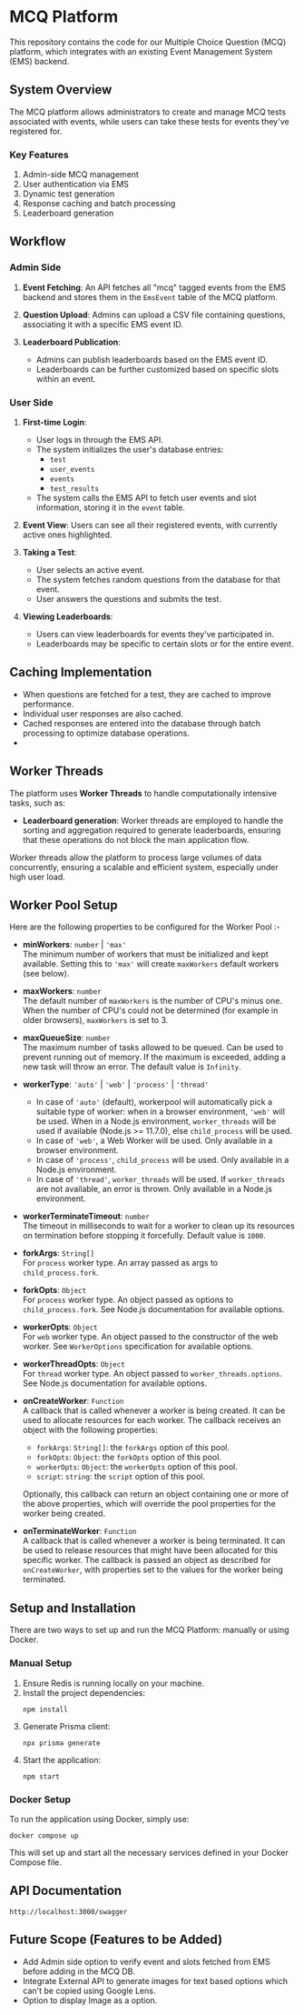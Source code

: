 # MCQ Platform

This repository contains the code for our Multiple Choice Question (MCQ) platform, which integrates with an existing Event Management System (EMS) backend.

## System Overview

The MCQ platform allows administrators to create and manage MCQ tests associated with events, while users can take these tests for events they've registered for.

### Key Features

1. Admin-side MCQ management
2. User authentication via EMS
3. Dynamic test generation
4. Response caching and batch processing
5. Leaderboard generation

## Workflow

### Admin Side

1. **Event Fetching**: An API fetches all "mcq" tagged events from the EMS backend and stores them in the `EmsEvent` table of the MCQ platform.

2. **Question Upload**: Admins can upload a CSV file containing questions, associating it with a specific EMS event ID.

3. **Leaderboard Publication**: 
   - Admins can publish leaderboards based on the EMS event ID.
   - Leaderboards can be further customized based on specific slots within an event.

### User Side

1. **First-time Login**: 
   - User logs in through the EMS API.
   - The system initializes the user's database entries:
     - `test`
     - `user_events`
     - `events`
     - `test_results`
   - The system calls the EMS API to fetch user events and slot information, storing it in the `event` table.

2. **Event View**: Users can see all their registered events, with currently active ones highlighted.

3. **Taking a Test**:
   - User selects an active event.
   - The system fetches random questions from the database for that event.
   - User answers the questions and submits the test.

4. **Viewing Leaderboards**:
   - Users can view leaderboards for events they've participated in.
   - Leaderboards may be specific to certain slots or for the entire event.

## Caching Implementation

- When questions are fetched for a test, they are cached to improve performance.
- Individual user responses are also cached.
- Cached responses are entered into the database through batch processing to optimize database operations.
- 
## Worker Threads

The platform uses **Worker Threads** to handle computationally intensive tasks, such as:

- **Leaderboard generation**: Worker threads are employed to handle the sorting and aggregation required to generate leaderboards, ensuring that these operations do not block the main application flow.

Worker threads allow the platform to process large volumes of data concurrently, ensuring a scalable and efficient system, especially under high user load.

## Worker Pool Setup

Here are the following properties to be configured for the Worker Pool :- 

- **minWorkers**: `number` | `'max'`  
  The minimum number of workers that must be initialized and kept available. Setting this to `'max'` will create `maxWorkers` default workers (see below).

- **maxWorkers**: `number`  
  The default number of `maxWorkers` is the number of CPU's minus one. When the number of CPU's could not be determined (for example in older browsers), `maxWorkers` is set to 3.

- **maxQueueSize**: `number`  
  The maximum number of tasks allowed to be queued. Can be used to prevent running out of memory. If the maximum is exceeded, adding a new task will throw an error. The default value is `Infinity`.

- **workerType**: `'auto'` | `'web'` | `'process'` | `'thread'`  
  - In case of `'auto'` (default), workerpool will automatically pick a suitable type of worker: when in a browser environment, `'web'` will be used. When in a Node.js environment, `worker_threads` will be used if available (Node.js >= 11.7.0), else `child_process` will be used.  
  - In case of `'web'`, a Web Worker will be used. Only available in a browser environment.  
  - In case of `'process'`, `child_process` will be used. Only available in a Node.js environment.  
  - In case of `'thread'`, `worker_threads` will be used. If `worker_threads` are not available, an error is thrown. Only available in a Node.js environment.

- **workerTerminateTimeout**: `number`  
  The timeout in milliseconds to wait for a worker to clean up its resources on termination before stopping it forcefully. Default value is `1000`.

- **forkArgs**: `String[]`  
  For `process` worker type. An array passed as args to `child_process.fork`.

- **forkOpts**: `Object`  
  For `process` worker type. An object passed as options to `child_process.fork`. See Node.js documentation for available options.

- **workerOpts**: `Object`  
  For `web` worker type. An object passed to the constructor of the web worker. See `WorkerOptions` specification for available options.

- **workerThreadOpts**: `Object`  
  For `thread` worker type. An object passed to `worker_threads.options`. See Node.js documentation for available options.

- **onCreateWorker**: `Function`  
  A callback that is called whenever a worker is being created. It can be used to allocate resources for each worker. The callback receives an object with the following properties:
  - `forkArgs`: `String[]`: the `forkArgs` option of this pool.
  - `forkOpts`: `Object`: the `forkOpts` option of this pool.
  - `workerOpts`: `Object`: the `workerOpts` option of this pool.
  - `script`: `string`: the `script` option of this pool.
  
  Optionally, this callback can return an object containing one or more of the above properties, which will override the pool properties for the worker being created.

- **onTerminateWorker**: `Function`  
  A callback that is called whenever a worker is being terminated. It can be used to release resources that might have been allocated for this specific worker. The callback is passed an object as described for `onCreateWorker`, with properties set to the values for the worker being terminated.

## Setup and Installation

There are two ways to set up and run the MCQ Platform: manually or using Docker.

### Manual Setup

1. Ensure Redis is running locally on your machine.
2. Install the project dependencies:
   ```
   npm install
   ```
3. Generate Prisma client:
   ```
   npx prisma generate
   ```
4. Start the application:
   ```
   npm start
   ```

### Docker Setup

To run the application using Docker, simply use:

```
docker compose up
```

This will set up and start all the necessary services defined in your Docker Compose file.

## API Documentation

```
http://localhost:3000/swagger
```


## Future Scope (Features to be Added)

- Add Admin side option to verify event and slots fetched from EMS before adding in the MCQ DB.
- Integrate External API to generate images for text based options which can't be copied using Google Lens.
- Option to display Image as a option.
